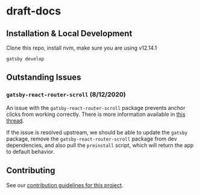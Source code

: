 # draft-docs

## Installation & Local Development

Clone this repo, install nvm, make sure you are using v12.14.1

`gatsby develop`

## Outstanding Issues

### `gatsby-react-router-scroll` (8/12/2020)

An issue with the `gatsby-react-router-scroll` package prevents anchor clicks from working correctly. There is more information available in [this thread](https://github.com/gatsbyjs/gatsby/issues/25778).

If the issue is resolved upstream, we should be able to update the `gatsby` package, remove the `gatsby-react-router-scroll` package from dev dependencies, and also pull the `preinstall` script, which will return the app to default behavior.


## Contributing

See our [contribution guidelines for this project](/CONTRIBUTING.md).